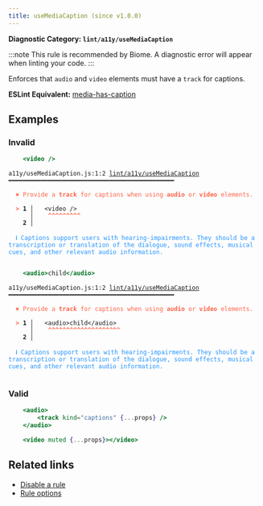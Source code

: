 ```yaml
---
title: useMediaCaption (since v1.0.0)
---
```


**Diagnostic Category: `lint/a11y/useMediaCaption`**

:::note
This rule is recommended by Biome. A diagnostic error will appear when linting your code.
:::

Enforces that `audio` and `video` elements must have a `track` for captions.

**ESLint Equivalent:** [media-has-caption](https://github.com/jsx-eslint/eslint-plugin-jsx-a11y/blob/main/docs/rules/media-has-caption.md)

## Examples

### Invalid

```jsx
	<video />
```

<pre class="language-text"><code class="language-text">a11y/useMediaCaption.js:1:2 <a href="https://biomejs.dev/linter/rules/use-media-caption">lint/a11y/useMediaCaption</a> ━━━━━━━━━━━━━━━━━━━━━━━━━━━━━━━━━━━━━━━━━━━━━━

<strong><span style="color: Tomato;">  </span></strong><strong><span style="color: Tomato;">✖</span></strong> <span style="color: Tomato;">Provide a </span><span style="color: Tomato;"><strong>track</strong></span><span style="color: Tomato;"> for captions when using </span><span style="color: Tomato;"><strong>audio</strong></span><span style="color: Tomato;"> or </span><span style="color: Tomato;"><strong>video</strong></span><span style="color: Tomato;"> elements.</span>
  
<strong><span style="color: Tomato;">  </span></strong><strong><span style="color: Tomato;">&gt;</span></strong> <strong>1 │ </strong>	&lt;video /&gt;
   <strong>   │ </strong>	<strong><span style="color: Tomato;">^</span></strong><strong><span style="color: Tomato;">^</span></strong><strong><span style="color: Tomato;">^</span></strong><strong><span style="color: Tomato;">^</span></strong><strong><span style="color: Tomato;">^</span></strong><strong><span style="color: Tomato;">^</span></strong><strong><span style="color: Tomato;">^</span></strong><strong><span style="color: Tomato;">^</span></strong><strong><span style="color: Tomato;">^</span></strong>
    <strong>2 │ </strong>
  
<strong><span style="color: rgb(38, 148, 255);">  </span></strong><strong><span style="color: rgb(38, 148, 255);">ℹ</span></strong> <span style="color: rgb(38, 148, 255);">Captions support users with hearing-impairments. They should be a transcription or translation of the dialogue, sound effects, musical cues, and other relevant audio information.</span>
  
</code></pre>

```jsx
	<audio>child</audio>
```

<pre class="language-text"><code class="language-text">a11y/useMediaCaption.js:1:2 <a href="https://biomejs.dev/linter/rules/use-media-caption">lint/a11y/useMediaCaption</a> ━━━━━━━━━━━━━━━━━━━━━━━━━━━━━━━━━━━━━━━━━━━━━━

<strong><span style="color: Tomato;">  </span></strong><strong><span style="color: Tomato;">✖</span></strong> <span style="color: Tomato;">Provide a </span><span style="color: Tomato;"><strong>track</strong></span><span style="color: Tomato;"> for captions when using </span><span style="color: Tomato;"><strong>audio</strong></span><span style="color: Tomato;"> or </span><span style="color: Tomato;"><strong>video</strong></span><span style="color: Tomato;"> elements.</span>
  
<strong><span style="color: Tomato;">  </span></strong><strong><span style="color: Tomato;">&gt;</span></strong> <strong>1 │ </strong>	&lt;audio&gt;child&lt;/audio&gt;
   <strong>   │ </strong>	<strong><span style="color: Tomato;">^</span></strong><strong><span style="color: Tomato;">^</span></strong><strong><span style="color: Tomato;">^</span></strong><strong><span style="color: Tomato;">^</span></strong><strong><span style="color: Tomato;">^</span></strong><strong><span style="color: Tomato;">^</span></strong><strong><span style="color: Tomato;">^</span></strong><strong><span style="color: Tomato;">^</span></strong><strong><span style="color: Tomato;">^</span></strong><strong><span style="color: Tomato;">^</span></strong><strong><span style="color: Tomato;">^</span></strong><strong><span style="color: Tomato;">^</span></strong><strong><span style="color: Tomato;">^</span></strong><strong><span style="color: Tomato;">^</span></strong><strong><span style="color: Tomato;">^</span></strong><strong><span style="color: Tomato;">^</span></strong><strong><span style="color: Tomato;">^</span></strong><strong><span style="color: Tomato;">^</span></strong><strong><span style="color: Tomato;">^</span></strong><strong><span style="color: Tomato;">^</span></strong>
    <strong>2 │ </strong>
  
<strong><span style="color: rgb(38, 148, 255);">  </span></strong><strong><span style="color: rgb(38, 148, 255);">ℹ</span></strong> <span style="color: rgb(38, 148, 255);">Captions support users with hearing-impairments. They should be a transcription or translation of the dialogue, sound effects, musical cues, and other relevant audio information.</span>
  
</code></pre>

### Valid

```jsx
	<audio>
		<track kind="captions" {...props} />
	</audio>
```

```jsx
	<video muted {...props}></video>
```

## Related links

- [Disable a rule](/linter/#disable-a-lint-rule)
- [Rule options](/linter/#rule-options)
